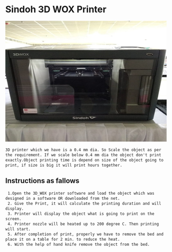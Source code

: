 # Sindoh 3D WOX Printer
![](image/3dprinter.jpg)  

    3D printer which we have is a 0.4 mm dia. So Scale the object as per the requirement. If we scale below 0.4 mm dia the object don't print exactly.Object printing time is depend on size of the object going to print, if size is big it will print hours together.  
## Instructions as fallows  

     1.Open the 3D_WOX printer software and load the object which was designed in a software OR downloaded from the net.  
     2. Give the Print, it will calculate the printing duration and will display.   
     3. Printer will display the object what is going to print on the screen.  
     4. Printer nozzle will be heated up to 200 degree C. Then printing will start.  
     5. After completion of print, properly we have to remove the bed and place it on a table for 2 min. to reduce the heat.  
     6. With the help of hand knife remove the object from the bed.
